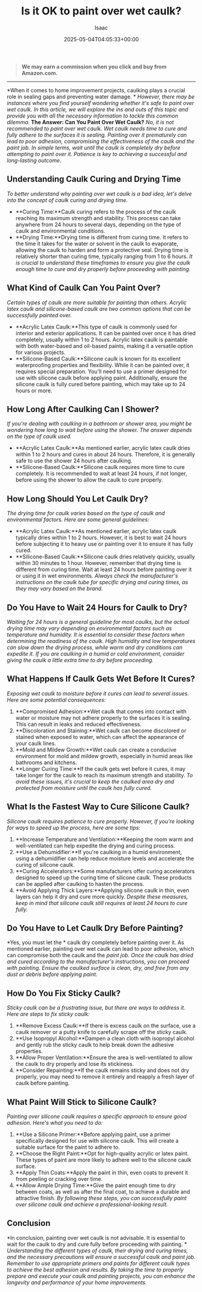 ﻿---
author: Isaac
layout: post
title: Is it OK to paint over wet caulk?
date: '2025-05-04T04:05:33+00:00'
categories:
- DIY Paintings
tags: []
slug: /is-it-ok-to-paint-over-wet-caulk/
lastmod: 2025-05-07T12:21:28+03:00
---
> **We may earn a commission when you click and buy from Amazon.com.**
>

---
*When it comes to home improvement projects, caulking plays a crucial role in sealing gaps and preventing water damage. *
*However, there may be instances where you find yourself wondering whether it's safe to paint over wet caulk. In this article, we will explore the ins and outs of this topic and provide you with all the necessary information to tackle this common dilemma.*
**The Answer: Can You Paint Over Wet Caulk?**
*No, it is not recommended to paint over wet caulk. Wet caulk needs time to cure and fully adhere to the surfaces it is sealing. Painting over it prematurely can lead to poor adhesion, compromising the effectiveness of the caulk and the paint job.*
*In simple terms, wait until the caulk is completely dry before attempting to paint over it. Patience is key to achieving a successful and long-lasting outcome.*
## **Understanding Caulk Curing and Drying Time**
*To better understand why painting over wet caulk is a bad idea, let's delve into the concept of caulk curing and drying time.*
- **Curing Time:**Caulk curing refers to the process of the caulk reaching its maximum strength and stability. This process can take anywhere from 24 hours to several days, depending on the type of caulk and environmental conditions.
- **Drying Time:**Drying time is different from curing time. It refers to the time it takes for the water or solvent in the caulk to evaporate, allowing the caulk to harden and form a protective seal. Drying time is relatively shorter than curing time, typically ranging from 1 to 6 hours.
*It is crucial to understand these timeframes to ensure you give the caulk enough time to cure and dry properly before proceeding with painting.*
## **What Kind of Caulk Can You Paint Over?**
*Certain types of caulk are more suitable for painting than others. Acrylic latex caulk and silicone-based caulk are two common options that can be successfully painted over.*
- **Acrylic Latex Caulk:**This type of caulk is commonly used for interior and exterior applications. It can be painted over once it has dried completely, usually within 1 to 2 hours. Acrylic latex caulk is paintable with both water-based and oil-based paints, making it a versatile option for various projects.
- **Silicone-Based Caulk:**Silicone caulk is known for its excellent waterproofing properties and flexibility. While it can be painted over, it requires special preparation. You'll need to use a primer designed for use with silicone caulk before applying paint. Additionally, ensure the silicone caulk is fully cured before painting, which may take up to 24 hours or more.
## **How Long After Caulking Can I Shower?**
*If you're dealing with caulking in a bathroom or shower area, you might be wondering how long to wait before using the shower. The answer depends on the type of caulk used.*
- **Acrylic Latex Caulk:**As mentioned earlier, acrylic latex caulk dries within 1 to 2 hours and cures in about 24 hours. Therefore, it is generally safe to use the shower 24 hours after caulking.
- **Silicone-Based Caulk:**Silicone caulk requires more time to cure completely. It is recommended to wait at least 24 hours, if not longer, before using the shower to allow the caulk to cure properly.
## **How Long Should You Let Caulk Dry?**
*The drying time for caulk varies based on the type of caulk and environmental factors. Here are some general guidelines:*
- **Acrylic Latex Caulk:**As mentioned earlier, acrylic latex caulk typically dries within 1 to 2 hours. However, it is best to wait 24 hours before subjecting it to heavy use or painting over it to ensure it has fully cured.
- **Silicone-Based Caulk:**Silicone caulk dries relatively quickly, usually within 30 minutes to 1 hour. However, remember that drying time is different from curing time. Wait at least 24 hours before painting over it or using it in wet environments.
*Always check the manufacturer's instructions on the caulk tube for specific drying and curing times, as they may vary based on the brand.*
## **Do You Have to Wait 24 Hours for Caulk to Dry?**
*Waiting for 24 hours is a general guideline for most caulks, but the actual drying time may vary depending on environmental factors such as temperature and humidity. It is essential to consider these factors when determining the readiness of the caulk.*
*High humidity and low temperatures can slow down the drying process, while warm and dry conditions can expedite it. If you are caulking in a humid or cold environment, consider giving the caulk a little extra time to dry before proceeding.*
## **What Happens If Caulk Gets Wet Before It Cures?**
*Exposing wet caulk to moisture before it cures can lead to several issues. Here are some potential consequences:*
1. **Compromised Adhesion:**Wet caulk that comes into contact with water or moisture may not adhere properly to the surfaces it is sealing. This can result in leaks and reduced effectiveness.
2. **Discoloration and Staining:**Wet caulk can become discolored or stained when exposed to water, which can affect the appearance of your caulk lines.
3. **Mold and Mildew Growth:**Wet caulk can create a conducive environment for mold and mildew growth, especially in humid areas like bathrooms and kitchens.
4. **Longer Curing Time:**If the caulk gets wet before it cures, it may take longer for the caulk to reach its maximum strength and stability.
*To avoid these issues, it's crucial to keep the caulked area dry and protected from moisture until the caulk has fully cured.*
## **What Is the Fastest Way to Cure Silicone Caulk?**
*Silicone caulk requires patience to cure properly. However, if you're looking for ways to speed up the process, here are some tips:*
1. **Increase Temperature and Ventilation:**Keeping the room warm and well-ventilated can help expedite the drying and curing process.
2. **Use a Dehumidifier:**If you're caulking in a humid environment, using a dehumidifier can help reduce moisture levels and accelerate the curing of silicone caulk.
3. **Curing Accelerators:**Some manufacturers offer curing accelerators designed to speed up the curing time of silicone caulk. These products can be applied after caulking to hasten the process.
4. **Avoid Applying Thick Layers:**Applying silicone caulk in thin, even layers can help it dry and cure more quickly.
*Despite these measures, keep in mind that silicone caulk still requires at least 24 hours to cure fully.*
## **Do You Have to Let Caulk Dry Before Painting?**
*Yes, you must let the *
caulk dry completely before painting over it. As mentioned earlier, painting over wet caulk can lead to poor adhesion, which can compromise both the caulk and the
*paint job.*
*Once the caulk has dried and cured according to the manufacturer's instructions, you can proceed with painting. Ensure the caulked surface is clean, dry, and free from any dust or debris before applying paint.*
## **How Do You Fix Sticky Caulk?**
*Sticky caulk can be a frustrating issue, but there are ways to address it. Here are steps to fix sticky caulk:*
1. **Remove Excess Caulk:**If there is excess caulk on the surface, use a caulk remover or a putty knife to carefully scrape off the sticky caulk.
2. **Use Isopropyl Alcohol:**Dampen a clean cloth with isopropyl alcohol and gently rub the sticky caulk to help break down the adhesive properties.
3. **Allow Proper Ventilation:**Ensure the area is well-ventilated to allow the caulk to dry properly and lose its stickiness.
4. **Consider Repainting:**If the caulk remains sticky and does not dry properly, you may need to remove it entirely and reapply a fresh layer of caulk before painting.
## **What Paint Will Stick to Silicone Caulk?**
*Painting over silicone caulk requires a specific approach to ensure good adhesion. Here's what you need to do:*
1. **Use a Silicone Primer:**Before applying paint, use a primer specifically designed for use with silicone caulk. This will create a suitable surface for the paint to adhere to.
2. **Choose the Right Paint:**Opt for high-quality acrylic or latex paint. These types of paint are more likely to adhere well to the silicone caulk surface.
3. **Apply Thin Coats:**Apply the paint in thin, even coats to prevent it from peeling or cracking over time.
4. **Allow Ample Drying Time:**Give the paint enough time to dry between coats, as well as after the final coat, to achieve a durable and attractive finish.
*By following these steps, you can successfully paint over silicone caulk and achieve a professional-looking result.*
## **Conclusion**
*In conclusion, painting over wet caulk is not advisable. It is essential to wait for the caulk to dry and cure fully before proceeding with painting. *
*Understanding the different types of caulk, their drying and curing times, and the necessary precautions will ensure a successful caulk and paint job. Remember to use appropriate primers and paints for different caulk types to achieve the best adhesion and results.*
*By taking the time to properly prepare and execute your caulk and painting projects, you can enhance the longevity and performance of your home improvements.*